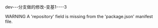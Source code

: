 


dev---分支做的修改-变基1----3

 WARNING  A 'repository' field is missing from the 'package.json' manifest file.